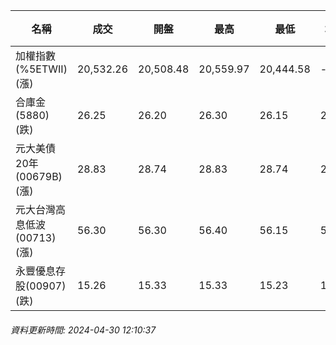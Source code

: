 | 名稱 | 成交 | 開盤 | 最高 | 最低 | 均價 | 成交金額(億) | 昨收 | 漲跌幅 | 漲跌 | 總量 | 昨量 | 振幅 |
| -------- | -------- | -------- | -------- |-------- | -------- | -------- |-------- |-------- |-------- | -------- | -------- |-------- |
|加權指數(%5ETWII) (漲)|20,532.26|20,508.48|20,559.97|20,444.58|-|2,497.72|20,495.52|0.18%|36.74|5,699,106|0|0.56%|
|合庫金(5880) (跌)|26.25|26.20|26.30|26.15|26.23|1.31|26.40|0.57%|0.15|4,984|19,407|0.57%|
|元大美債20年(00679B) (漲)|28.83|28.74|28.83|28.74|28.78|5.84|28.66|0.59%|0.17|20,283|24,400|0.31%|
|元大台灣高息低波(00713) (漲)|56.30|56.30|56.40|56.15|56.26|0.942|56.20|0.18%|0.10|1,675|4,810|0.44%|
|永豐優息存股(00907) (跌)|15.26|15.33|15.33|15.23|15.26|0.216|15.33|0.46%|0.07|1,413|6,016|0.65%|
###### 資料更新時間: 2024-04-30 12:10:37